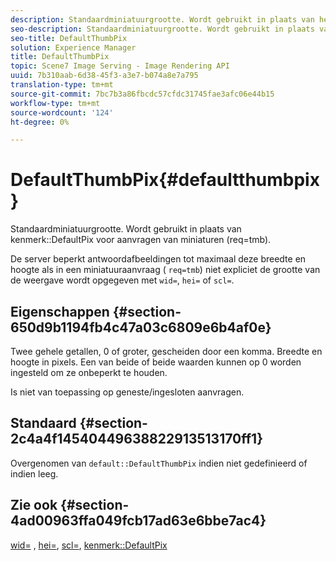 ```yaml
---
description: Standaardminiatuurgrootte. Wordt gebruikt in plaats van het kenmerk DefaultPix voor aanvragen van miniaturen (req=tmb).
seo-description: Standaardminiatuurgrootte. Wordt gebruikt in plaats van het kenmerk DefaultPix voor aanvragen van miniaturen (req=tmb).
seo-title: DefaultThumbPix
solution: Experience Manager
title: DefaultThumbPix
topic: Scene7 Image Serving - Image Rendering API
uuid: 7b310aab-6d38-45f3-a3e7-b074a8e7a795
translation-type: tm+mt
source-git-commit: 7bc7b3a86fbcdc57cfdc31745fae3afc06e44b15
workflow-type: tm+mt
source-wordcount: '124'
ht-degree: 0%

---
```



# DefaultThumbPix{#defaultthumbpix}

Standaardminiatuurgrootte. Wordt gebruikt in plaats van kenmerk::DefaultPix voor aanvragen van miniaturen (req=tmb).

De server beperkt antwoordafbeeldingen tot maximaal deze breedte en hoogte als in een miniatuuraanvraag ( `req=tmb`) niet expliciet de grootte van de weergave wordt opgegeven met `wid=`, `hei=` of `scl=`.

## Eigenschappen {#section-650d9b1194fb4c47a03c6809e6b4af0e}

Twee gehele getallen, 0 of groter, gescheiden door een komma. Breedte en hoogte in pixels. Een van beide of beide waarden kunnen op 0 worden ingesteld om ze onbeperkt te houden.

Is niet van toepassing op geneste/ingesloten aanvragen.

## Standaard {#section-2c4a4f14540449638822913513170ff1}

Overgenomen van `default::DefaultThumbPix` indien niet gedefinieerd of indien leeg.

## Zie ook {#section-4ad00963ffa049fcb17ad63e6bbe7ac4}

[wid=](../../../../../is-api/http-ref/image-serving-api-ref/c-http-protocol-reference/c-command-reference/r-is-http-wid.md#reference-bfeadcb67bf4485f851eb21345527e47) ,  [hei=](../../../../../is-api/http-ref/image-serving-api-ref/c-http-protocol-reference/c-command-reference/r-is-http-hei.md#reference-6d6f556ccc0e4b98a815e8a5c1944a96),  [scl=](../../../../../is-api/http-ref/image-serving-api-ref/c-http-protocol-reference/c-command-reference/r-scl.md#reference-b2a74e493d0d407e98fe350551ba3fcc),  [kenmerk::DefaultPix](../../../../../is-api/image-catalog/image-serving-api-ref/c-image-catalog-reference/c-attributes-reference/r-defaultpix.md#reference-996b2c22b30f4fd9b970c84063306df1)
